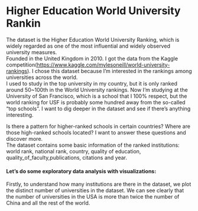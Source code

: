 # Higher Education World University Rankin
The dataset is the Higher Education World University Ranking, which is widely regarded as one of the most influential and widely observed university measures.  
Founded in the United Kingdom in 2010. I got the data from the Kaggle competition(https://www.kaggle.com/mylesoneill/world-university-rankings). I chose this dataset because I’m interested in the rankings among universities across the world.   
I used to study in the top university in my country, but it is only ranked around 50~100th in the World University rankings. Now I’m studying at the University of San Francisco, which is a school that I 100% respect, but the world ranking for USF is probably some hundred away from the so-called “top schools”. I want to dig deeper in the dataset and see if there’s anything
interesting.   

Is there a pattern for higher-ranked schools in certain countries? Where are those high-ranked schools located? I want to answer these questions and discover more.  
The dataset contains some basic information of the ranked institutions: world rank, national rank, country, quality of education, quality_of_faculty,publications, citations and year.  
  
#### Let’s do some exploratory data analysis with visualizations:
  
Firstly, to understand how many institutions are there in the dataset, we plot the distinct number of universities in the dataset. We can see clearly that the number of universities in the USA is more than twice the number of China and all the rest of the world.
 
